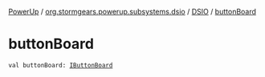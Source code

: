 [PowerUp](../../index.md) / [org.stormgears.powerup.subsystems.dsio](../index.md) / [DSIO](index.md) / [buttonBoard](./button-board.md)

# buttonBoard

`val buttonBoard: `[`IButtonBoard`](../-i-button-board/index.md)